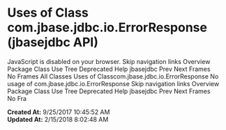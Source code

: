 # Uses of Class com.jbase.jdbc.io.ErrorResponse (jbasejdbc   API)

JavaScript is disabled on your browser. Skip navigation links Overview Package Class Use Tree Deprecated Help jbasejdbc Prev Next Frames No Frames All Classes Uses of Classcom.jbase.jdbc.io.ErrorResponse No usage of com.jbase.jdbc.io.ErrorResponse Skip navigation links Overview Package Class Use Tree Deprecated Help jbasejdbc Prev Next Frames No Fra  

**Created At:** 9/25/2017 10:45:52 AM  
**Updated At:** 2/15/2018 8:02:48 AM  


